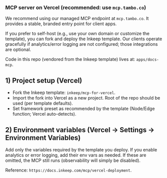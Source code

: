 ### MCP server on Vercel (recommended: use `mcp.tambo.co`)

We recommend using our managed MCP endpoint at `mcp.tambo.co`. It provides a stable, branded entry point for client apps.

If you prefer to self-host (e.g., use your own domain or customize the template), you can fork and deploy the Inkeep template. Our clients operate gracefully if analytics/error logging are not configured; those integrations are optional.

Code in this repo (vendored from the Inkeep template) lives at: `apps/docs-mcp`.

## 1) Project setup (Vercel)

- Fork the Inkeep template: `inkeep/mcp-for-vercel`.
- Import the fork into Vercel as a new project. Root of the repo should be used (per template defaults).
- Set framework preset as recommended by the template (Node/Edge function; Vercel auto-detects).

## 2) Environment variables (Vercel → Settings → Environment Variables)

Add only the variables required by the template you deploy. If you enable analytics or error logging, add their env vars as needed. If these are omitted, the MCP still runs (observability will simply be disabled).

Reference: `https://docs.inkeep.com/mcp/vercel-deployment`.
